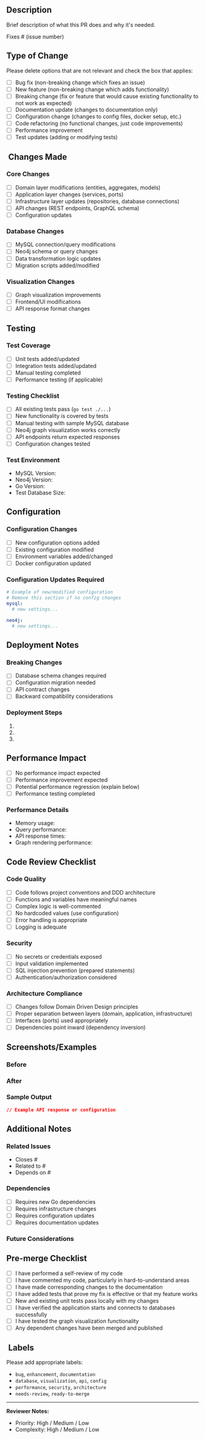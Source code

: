 ##  Description

Brief description of what this PR does and why it's needed.

Fixes # (issue number)

##  Type of Change

Please delete options that are not relevant and check the box that applies:

- [ ]  Bug fix (non-breaking change which fixes an issue)
- [ ]  New feature (non-breaking change which adds functionality)
- [ ]  Breaking change (fix or feature that would cause existing functionality to not work as expected)
- [ ]  Documentation update (changes to documentation only)
- [ ]  Configuration change (changes to config files, docker setup, etc.)
- [ ]  Code refactoring (no functional changes, just code improvements)
- [ ]  Performance improvement
- [ ]  Test updates (adding or modifying tests)

## ️ Changes Made

### Core Changes
- [ ] Domain layer modifications (entities, aggregates, models)
- [ ] Application layer changes (services, ports)
- [ ] Infrastructure layer updates (repositories, database connections)
- [ ] API changes (REST endpoints, GraphQL schema)
- [ ] Configuration updates

### Database Changes
- [ ] MySQL connection/query modifications
- [ ] Neo4j schema or query changes
- [ ] Data transformation logic updates
- [ ] Migration scripts added/modified

### Visualization Changes  
- [ ] Graph visualization improvements
- [ ] Frontend/UI modifications
- [ ] API response format changes

##  Testing

### Test Coverage
- [ ] Unit tests added/updated
- [ ] Integration tests added/updated
- [ ] Manual testing completed
- [ ] Performance testing (if applicable)

### Testing Checklist
- [ ] All existing tests pass (`go test ./...`)
- [ ] New functionality is covered by tests
- [ ] Manual testing with sample MySQL database
- [ ] Neo4j graph visualization works correctly
- [ ] API endpoints return expected responses
- [ ] Configuration changes tested

### Test Environment
- MySQL Version: 
- Neo4j Version: 
- Go Version: 
- Test Database Size: 

##  Configuration

### Configuration Changes
- [ ] New configuration options added
- [ ] Existing configuration modified
- [ ] Environment variables added/changed
- [ ] Docker configuration updated

### Configuration Updates Required
```yaml
# Example of new/modified configuration
# Remove this section if no config changes
mysql:
  # new settings...

neo4j:
  # new settings...
```

##  Deployment Notes

### Breaking Changes
- [ ] Database schema changes required
- [ ] Configuration migration needed  
- [ ] API contract changes
- [ ] Backward compatibility considerations

### Deployment Steps
1. 
2. 
3. 

##  Performance Impact

- [ ] No performance impact expected
- [ ] Performance improvement expected
- [ ] Potential performance regression (explain below)
- [ ] Performance testing completed

### Performance Details
- Memory usage: 
- Query performance: 
- API response times: 
- Graph rendering performance: 

##  Code Review Checklist

### Code Quality
- [ ] Code follows project conventions and DDD architecture
- [ ] Functions and variables have meaningful names
- [ ] Complex logic is well-commented
- [ ] No hardcoded values (use configuration)
- [ ] Error handling is appropriate
- [ ] Logging is adequate

### Security
- [ ] No secrets or credentials exposed
- [ ] Input validation implemented
- [ ] SQL injection prevention (prepared statements)
- [ ] Authentication/authorization considered

### Architecture Compliance
- [ ] Changes follow Domain Driven Design principles
- [ ] Proper separation between layers (domain, application, infrastructure)
- [ ] Interfaces (ports) used appropriately
- [ ] Dependencies point inward (dependency inversion)

##  Screenshots/Examples

### Before
<!-- If applicable, add screenshots or examples of the current behavior -->

### After  
<!-- Add screenshots or examples of the new behavior -->

### Sample Output
```json
// Example API response or configuration
```

##  Additional Notes

### Related Issues
- Closes #
- Related to #
- Depends on #

### Dependencies
- [ ] Requires new Go dependencies
- [ ] Requires infrastructure changes
- [ ] Requires configuration updates
- [ ] Requires documentation updates

### Future Considerations
<!-- Any notes about future improvements or considerations -->

##  Pre-merge Checklist

- [ ] I have performed a self-review of my code
- [ ] I have commented my code, particularly in hard-to-understand areas
- [ ] I have made corresponding changes to the documentation
- [ ] I have added tests that prove my fix is effective or that my feature works
- [ ] New and existing unit tests pass locally with my changes
- [ ] I have verified the application starts and connects to databases successfully
- [ ] I have tested the graph visualization functionality
- [ ] Any dependent changes have been merged and published

## ️ Labels

Please add appropriate labels:
- `bug`, `enhancement`, `documentation`
- `database`, `visualization`, `api`, `config`
- `performance`, `security`, `architecture`
- `needs-review`, `ready-to-merge`

---

**Reviewer Notes:**
- Priority:  High /  Medium /  Low
- Complexity:  High /  Medium /  Low
